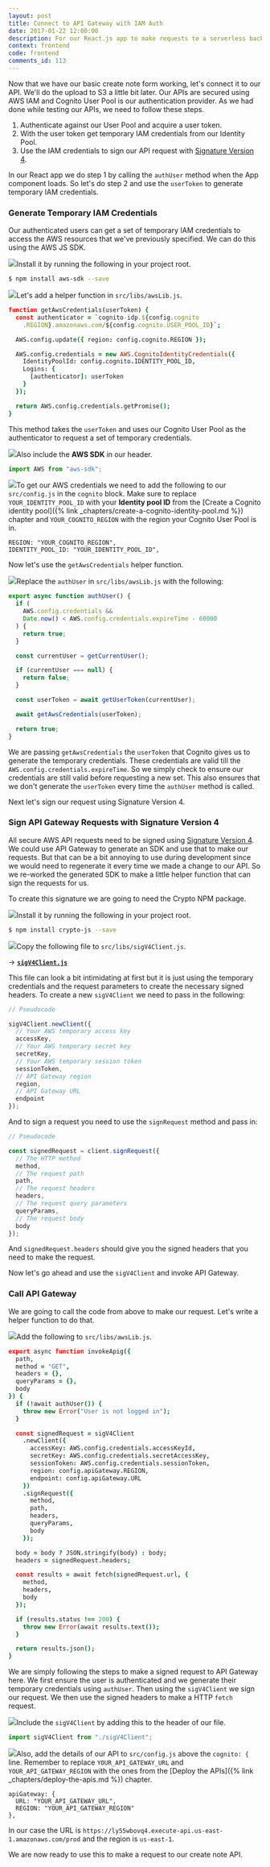 ```yaml
---
layout: post
title: Connect to API Gateway with IAM Auth
date: 2017-01-22 12:00:00
description: For our React.js app to make requests to a serverless backend API secured using AWS IAM, we need to sign our requests using Signature Version 4. But to be able to do that we need to use our User Pool user token and get temporary IAM credentials from our Identity Pool. Using these temporary IAM credentials we can then generate the Signature Version 4 security headers and make a request using HTTP fetch.
context: frontend
code: frontend
comments_id: 113
---
```


Now that we have our basic create note form working, let's connect it to our API. We'll do the upload to S3 a little bit later. Our APIs are secured using AWS IAM and Cognito User Pool is our authentication provider. As we had done while testing our APIs, we need to follow these steps.

1. Authenticate against our User Pool and acquire a user token.
2. With the user token get temporary IAM credentials from our Identity Pool.
3. Use the IAM credentials to sign our API request with [Signature Version 4](http://docs.aws.amazon.com/general/latest/gr/signature-version-4.html).

In our React app we do step 1 by calling the `authUser` method when the App component loads. So let's do step 2 and use the `userToken` to generate temporary IAM credentials. 

### Generate Temporary IAM Credentials

Our authenticated users can get a set of temporary IAM credentials to access the AWS resources that we've previously specified. We can do this using the AWS JS SDK.

<img class="code-marker" src="/assets/s.png" />Install it by running the following in your project root.

``` bash
$ npm install aws-sdk --save
```

<img class="code-marker" src="/assets/s.png" />Let's add a helper function in `src/libs/awsLib.js`.

``` coffee
function getAwsCredentials(userToken) {
  const authenticator = `cognito-idp.${config.cognito
    .REGION}.amazonaws.com/${config.cognito.USER_POOL_ID}`;

  AWS.config.update({ region: config.cognito.REGION });

  AWS.config.credentials = new AWS.CognitoIdentityCredentials({
    IdentityPoolId: config.cognito.IDENTITY_POOL_ID,
    Logins: {
      [authenticator]: userToken
    }
  });

  return AWS.config.credentials.getPromise();
}
```

This method takes the `userToken` and uses our Cognito User Pool as the authenticator to request a set of temporary credentials.

<img class="code-marker" src="/assets/s.png" />Also include the **AWS SDK** in our header.

``` javascript
import AWS from "aws-sdk";
```

<img class="code-marker" src="/assets/s.png" />To get our AWS credentials we need to add the following to our `src/config.js` in the `cognito` block. Make sure to replace `YOUR_IDENTITY_POOL_ID` with your **Identity pool ID** from the [Create a Cognito identity pool]({% link _chapters/create-a-cognito-identity-pool.md %}) chapter and `YOUR_COGNITO_REGION` with the region your Cognito User Pool is in.

```
REGION: "YOUR_COGNITO_REGION",
IDENTITY_POOL_ID: "YOUR_IDENTITY_POOL_ID",
```

Now let's use the `getAwsCredentials` helper function.

<img class="code-marker" src="/assets/s.png" />Replace the `authUser` in `src/libs/awsLib.js` with the following:

``` javascript
export async function authUser() {
  if (
    AWS.config.credentials &&
    Date.now() < AWS.config.credentials.expireTime - 60000
  ) {
    return true;
  }

  const currentUser = getCurrentUser();

  if (currentUser === null) {
    return false;
  }

  const userToken = await getUserToken(currentUser);

  await getAwsCredentials(userToken);

  return true;
}
```

We are passing `getAwsCredentials` the `userToken` that Cognito gives us to generate the temporary credentials. These credentials are valid till the `AWS.config.credentials.expireTime`. So we simply check to ensure our credentials are still valid before requesting a new set. This also ensures that we don't generate the `userToken` every time the `authUser` method is called.

Next let's sign our request using Signature Version 4.

### Sign API Gateway Requests with Signature Version 4

All secure AWS API requests need to be signed using [Signature Version 4](http://docs.aws.amazon.com/general/latest/gr/signature-version-4.html). We could use API Gateway to generate an SDK and use that to make our requests. But that can be a bit annoying to use during development since we would need to regenerate it every time we made a change to our API. So we re-worked the generated SDK to make a little helper function that can sign the requests for us.

To create this signature we are going to need the Crypto NPM package.

<img class="code-marker" src="/assets/s.png" />Install it by running the following in your project root.

``` bash
$ npm install crypto-js --save
```

<img class="code-marker" src="/assets/s.png" />Copy the following file to `src/libs/sigV4Client.js`.

&rarr; [**`sigV4Client.js`**](https://raw.githubusercontent.com/AnomalyInnovations/serverless-stack-demo-client/master/src/libs/sigV4Client.js)

This file can look a bit intimidating at first but it is just using the temporary credentials and the request parameters to create the necessary signed headers. To create a new `sigV4Client` we need to pass in the following:

``` javascript
// Pseudocode

sigV4Client.newClient({
  // Your AWS temporary access key
  accessKey,
  // Your AWS temporary secret key
  secretKey,
  // Your AWS temporary session token
  sessionToken,
  // API Gateway region
  region,
  // API Gateway URL
  endpoint
});
```

And to sign a request you need to use the `signRequest` method and pass in:

``` javascript
// Pseudocode

const signedRequest = client.signRequest({
  // The HTTP method
  method,
  // The request path
  path,
  // The request headers
  headers,
  // The request query parameters
  queryParams,
  // The request body
  body
});
```

And `signedRequest.headers` should give you the signed headers that you need to make the request.

Now let's go ahead and use the `sigV4Client` and invoke API Gateway.

### Call API Gateway

We are going to call the code from above to make our request. Let's write a helper function to do that.

<img class="code-marker" src="/assets/s.png" />Add the following to `src/libs/awsLib.js`.

``` coffee
export async function invokeApig({
  path,
  method = "GET",
  headers = {},
  queryParams = {},
  body
}) {
  if (!await authUser()) {
    throw new Error("User is not logged in");
  }

  const signedRequest = sigV4Client
    .newClient({
      accessKey: AWS.config.credentials.accessKeyId,
      secretKey: AWS.config.credentials.secretAccessKey,
      sessionToken: AWS.config.credentials.sessionToken,
      region: config.apiGateway.REGION,
      endpoint: config.apiGateway.URL
    })
    .signRequest({
      method,
      path,
      headers,
      queryParams,
      body
    });

  body = body ? JSON.stringify(body) : body;
  headers = signedRequest.headers;

  const results = await fetch(signedRequest.url, {
    method,
    headers,
    body
  });

  if (results.status !== 200) {
    throw new Error(await results.text());
  }

  return results.json();
}
```

We are simply following the steps to make a signed request to API Gateway here. We first ensure the user is authenticated and we generate their temporary credentials using `authUser`. Then using the `sigV4Client` we sign our request. We then use the signed headers to make a HTTP `fetch` request.

<img class="code-marker" src="/assets/s.png" />Include the `sigV4Client` by adding this to the header of our file.

``` javascript
import sigV4Client from "./sigV4Client";
```

<img class="code-marker" src="/assets/s.png" />Also, add the details of our API to `src/config.js` above the `cognito: {` line. Remember to replace `YOUR_API_GATEWAY_URL` and `YOUR_API_GATEWAY_REGION` with the ones from the [Deploy the APIs]({% link _chapters/deploy-the-apis.md %}) chapter.

```
apiGateway: {
  URL: "YOUR_API_GATEWAY_URL",
  REGION: "YOUR_API_GATEWAY_REGION"
},
```

In our case the URL is `https://ly55wbovq4.execute-api.us-east-1.amazonaws.com/prod` and the region is `us-east-1`.

We are now ready to use this to make a request to our create note API.
